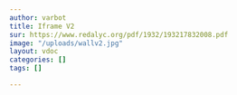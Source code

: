 ```yaml
---
author: varbot
title: Iframe V2
sur: https://www.redalyc.org/pdf/1932/193217832008.pdf
image: "/uploads/wallv2.jpg"
layout: vdoc
categories: []
tags: []

---
```

